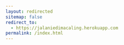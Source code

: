```yaml
---
layout: redirected
sitemap: false
redirect_to:
  - https://jalaniedimacaling.herokuapp.com
permalink: /index.html
---
```

